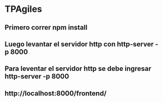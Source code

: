 # TPAgiles

## Primero correr npm install

## Luego levantar el servidor http con http-server -p 8000 

## Para leventar el servidor http se debe ingresar  http-server -p 8000 

## http://localhost:8000/frontend/